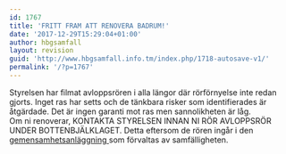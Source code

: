 ```yaml
---
id: 1767
title: 'FRITT FRAM ATT RENOVERA BADRUM!'
date: '2017-12-29T15:29:04+01:00'
author: hbgsamfall
layout: revision
guid: 'http://www.hbgsamfall.info.tm/index.php/1718-autosave-v1/'
permalink: '/?p=1767'
---
```


Styrelsen har filmat avloppsrören i alla längor där rörförnyelse inte redan gjorts. Inget ras har setts och de tänkbara risker som identifierades är åtgärdade. Det är ingen garanti mot ras men sannolikheten är låg.  
Om ni renoverar, KONTAKTA STYRELSEN INNAN NI RÖR AVLOPPSRÖR UNDER BOTTENBJÄLKLAGET. Detta eftersom de rören ingår i den [gemensamhetsanläggning ](/wp-content/uploads/2017/12/Gemensametsanläggning-Avlopp.pdf)som förvaltas av samfälligheten.